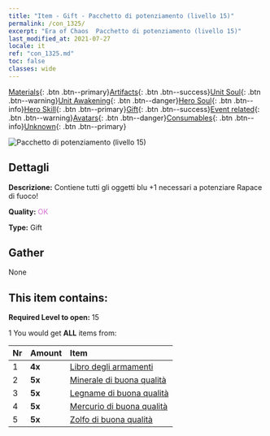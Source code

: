 ```yaml
---
title: "Item - Gift - Pacchetto di potenziamento (livello 15)"
permalink: /con_1325/
excerpt: "Era of Chaos  Pacchetto di potenziamento (livello 15)"
last_modified_at: 2021-07-27
locale: it
ref: "con_1325.md"
toc: false
classes: wide
---
```

 [Materials](/ItemsIT/){: .btn .btn--primary}[Artifacts](/ItemsIT/Artifacts/){: .btn .btn--success}[Unit Soul](/ItemsIT/UnitSoul/){: .btn .btn--warning}[Unit Awakening](/ItemsIT/UnitAwakening/){: .btn .btn--danger}[Hero Soul](/ItemsIT/HeroSoul/){: .btn .btn--info}[Hero Skill](/ItemsIT/HeroSkill/){: .btn .btn--primary}[Gift](/ItemsIT/Gift/){: .btn .btn--success}[Event related](/ItemsIT/Events/){: .btn .btn--warning}[Avatars](/ItemsIT/Avatars/){: .btn .btn--danger}[Consumables](/ItemsIT/Consumables/){: .btn .btn--info}[Unknown](/ItemsIT/Unknown/){: .btn .btn--primary}

 ![Pacchetto di potenziamento (livello 15)](/images/t/i_906001.png)

## Dettagli
 **Descrizione:** Contiene tutti gli oggetti blu +1 necessari a potenziare Rapace di fuoco!

 **Quality:** <span style="color: #DA70D6">OK</span>

 **Type:** Gift

## Gather

  None

## This item contains:

 **Required Level to open:** 15

 1 You would get **ALL** items  from:

  | Nr | Amount |     Item    |
  |:---|:-------|:------------|
  | 1 |  **4x** | [Libro degli armamenti](/ItemsIT/mat_18/) |  | 
  | 2 |  **5x** | [Minerale di buona qualità](/ItemsIT/mat_12/) |  | 
  | 3 |  **5x** | [Legname di buona qualità](/ItemsIT/mat_13/) |  | 
  | 4 |  **5x** | [Mercurio di buona qualità](/ItemsIT/mat_14/) |  | 
  | 5 |  **5x** | [Zolfo di buona qualità](/ItemsIT/mat_15/) |  | 
